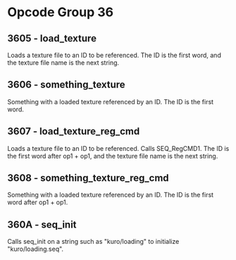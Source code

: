 # Opcode Group 36

## 3605 - load_texture

Loads a texture file to an ID to be referenced. The ID is the first word, and the texture file name is the next string.

## 3606 - something_texture

Something with a loaded texture referenced by an ID. The ID is the first word.

## 3607 - load_texture_reg_cmd

Loads a texture file to an ID to be referenced. Calls SEQ_RegCMD1. The ID is the first word after op1 + op1, and the texture file name is the next string.

## 3608 - something_texture_reg_cmd

Something with a loaded texture referenced by an ID. The ID is the first word after op1 + op1.

## 360A - seq_init

Calls seq_init on a string such as "kuro/loading" to initialize "kuro/loading.seq".
